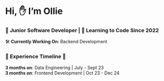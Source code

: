 # Hi, ✋ I’m Ollie

### 👶 **Junior Software Developer** | 🧠 **Learning to Code Since 2022**

🛠 **Currently Working On**: Backend Development

### 🚶 Experience Timeline 🚶
**3 months on**: Data Engineering | July - Sept 23 \
**3 months on**: Frontend Development | Oct 23 - Dec 24
